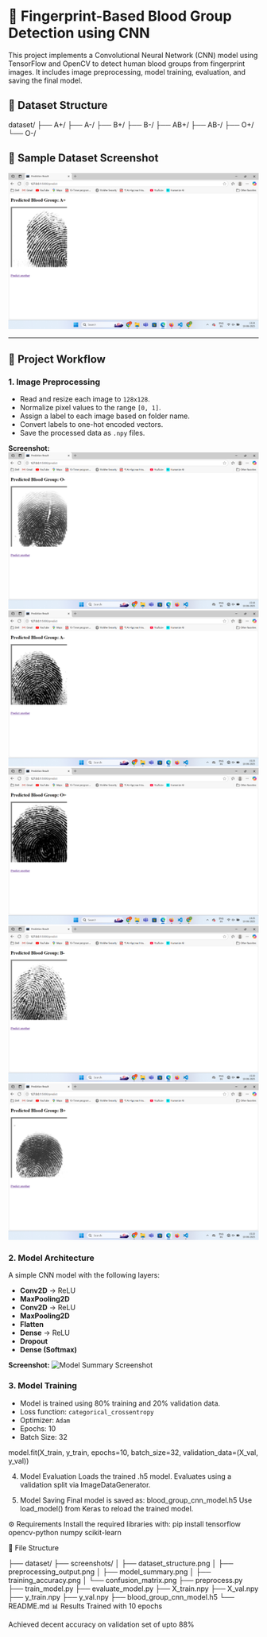 # 🧬 Fingerprint-Based Blood Group Detection using CNN

This project implements a Convolutional Neural Network (CNN) model using TensorFlow and OpenCV to detect human blood groups from fingerprint images. It includes image preprocessing, model training, evaluation, and saving the final model.

## 📂 Dataset Structure

dataset/
├── A+/
├── A-/
├── B+/
├── B-/
├── AB+/
├── AB-/
├── O+/
└── O-/

## 📸 Sample Dataset Screenshot

![Dataset Screenshot](screenshots/A+.png)

---

## 📌 Project Workflow

### 1. **Image Preprocessing**

- Read and resize each image to `128x128`.
- Normalize pixel values to the range `[0, 1]`.
- Assign a label to each image based on folder name.
- Convert labels to one-hot encoded vectors.
- Save the processed data as `.npy` files.

**Screenshot:**
![Preprocessing Screenshot](screenshots/O-.png)
![A-](screenshots/A-.png)
![O+ Screenshot](screenshots/O+.png)
![B- Screenshot](screenshots/B-.png)
![B+ Screenshot](screenshots/B+.png)
### 2. **Model Architecture**

A simple CNN model with the following layers:

- **Conv2D** → ReLU
- **MaxPooling2D**
- **Conv2D** → ReLU
- **MaxPooling2D**
- **Flatten**
- **Dense** → ReLU
- **Dropout**
- **Dense (Softmax)**

**Screenshot:**
![Model Summary Screenshot](screenshots/initial_page.png)

### 3. **Model Training**

- Model is trained using 80% training and 20% validation data.
- Loss function: `categorical_crossentropy`
- Optimizer: `Adam`
- Epochs: 10
- Batch Size: 32

model.fit(X_train, y_train, epochs=10, batch_size=32, validation_data=(X_val, y_val))


4. Model Evaluation
Loads the trained .h5 model.
Evaluates using a validation split via ImageDataGenerator.



5. Model Saving
Final model is saved as: blood_group_cnn_model.h5
Use load_model() from Keras to reload the trained model.

⚙️ Requirements
Install the required libraries with: pip install tensorflow opencv-python numpy scikit-learn

📁 File Structure

├── dataset/
├── screenshots/
│   ├── dataset_structure.png
│   ├── preprocessing_output.png
│   ├── model_summary.png
│   ├── training_accuracy.png
│   └── confusion_matrix.png
├── preprocess.py
├── train_model.py
├── evaluate_model.py
├── X_train.npy
├── X_val.npy
├── y_train.npy
├── y_val.npy
├── blood_group_cnn_model.h5
└── README.md
📊 Results
Trained with 10 epochs

Achieved decent accuracy on validation set of upto 88%

